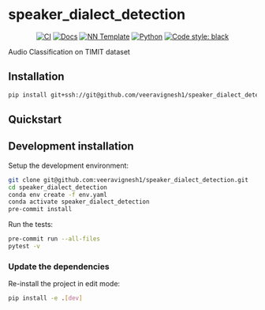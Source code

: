 # speaker_dialect_detection

<p align="center">
    <a href="https://github.com/veeravignesh1/speaker_dialect_detection/actions/workflows/test_suite.yml"><img alt="CI" src=https://img.shields.io/github/workflow/status/veeravignesh1/speaker_dialect_detection/Test%20Suite/main?label=main%20checks></a>
    <a href="https://veeravignesh1.github.io/speaker_dialect_detection"><img alt="Docs" src=https://img.shields.io/github/deployments/veeravignesh1/speaker_dialect_detection/github-pages?label=docs></a>
    <a href="https://github.com/grok-ai/nn-template"><img alt="NN Template" src="https://shields.io/badge/nn--template-0.2.1-emerald?style=flat&labelColor=gray"></a>
    <a href="https://www.python.org/downloads/"><img alt="Python" src="https://img.shields.io/badge/python-3.9-blue.svg"></a>
    <a href="https://black.readthedocs.io/en/stable/"><img alt="Code style: black" src="https://img.shields.io/badge/code%20style-black-000000.svg"></a>
</p>

Audio Classification on TIMIT dataset


## Installation

```bash
pip install git+ssh://git@github.com/veeravignesh1/speaker_dialect_detection.git
```


## Quickstart

[comment]: <> (> Fill me!)


## Development installation

Setup the development environment:

```bash
git clone git@github.com:veeravignesh1/speaker_dialect_detection.git
cd speaker_dialect_detection
conda env create -f env.yaml
conda activate speaker_dialect_detection
pre-commit install
```

Run the tests:

```bash
pre-commit run --all-files
pytest -v
```


### Update the dependencies

Re-install the project in edit mode:

```bash
pip install -e .[dev]
```
